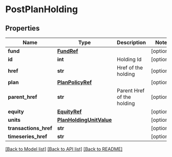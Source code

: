 # PostPlanHolding

## Properties
Name | Type | Description | Notes
------------ | ------------- | ------------- | -------------
**fund** | [**FundRef**](FundRef.md) |  | [optional] 
**id** | **int** | Holding Id | [optional] 
**href** | **str** | Href of the holding | [optional] 
**plan** | [**PlanPolicyRef**](PlanPolicyRef.md) |  | [optional] 
**parent_href** | **str** | Parent Href of the holding | [optional] 
**equity** | [**EquityRef**](EquityRef.md) |  | [optional] 
**units** | [**PlanHoldingUnitValue**](PlanHoldingUnitValue.md) |  | [optional] 
**transactions_href** | **str** |  | [optional] 
**timeseries_href** | **str** |  | [optional] 

[[Back to Model list]](../README.md#documentation-for-models) [[Back to API list]](../README.md#documentation-for-api-endpoints) [[Back to README]](../README.md)

